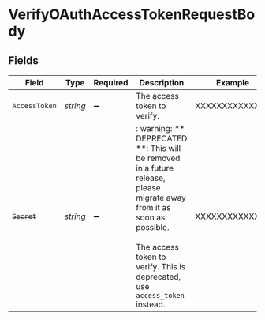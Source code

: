 # VerifyOAuthAccessTokenRequestBody


## Fields

| Field                                                                                                                                                                                                | Type                                                                                                                                                                                                 | Required                                                                                                                                                                                             | Description                                                                                                                                                                                          | Example                                                                                                                                                                                              |
| ---------------------------------------------------------------------------------------------------------------------------------------------------------------------------------------------------- | ---------------------------------------------------------------------------------------------------------------------------------------------------------------------------------------------------- | ---------------------------------------------------------------------------------------------------------------------------------------------------------------------------------------------------- | ---------------------------------------------------------------------------------------------------------------------------------------------------------------------------------------------------- | ---------------------------------------------------------------------------------------------------------------------------------------------------------------------------------------------------- |
| `AccessToken`                                                                                                                                                                                        | *string*                                                                                                                                                                                             | :heavy_minus_sign:                                                                                                                                                                                   | The access token to verify.                                                                                                                                                                          | XXXXXXXXXXXXXX                                                                                                                                                                                       |
| ~~`Secret`~~                                                                                                                                                                                         | *string*                                                                                                                                                                                             | :heavy_minus_sign:                                                                                                                                                                                   | : warning: ** DEPRECATED **: This will be removed in a future release, please migrate away from it as soon as possible.<br/><br/>The access token to verify. This is deprecated, use `access_token` instead. | XXXXXXXXXXXXXX                                                                                                                                                                                       |